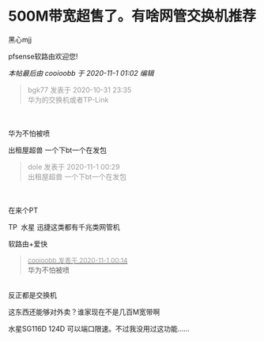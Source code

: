# 500M带宽超售了。有啥网管交换机推荐


黑心mjj

pfsense软路由欢迎您!

<i class="pstatus"> 本帖最后由 cooioobb 于 2020-11-1 01:02 编辑 </i><br />
<div class="quote"><blockquote><font color="#999999">bgk77 发表于 2020-10-31 23:35</font><br />
<font color="#999999">华为的交换机或者TP-Link</font></blockquote></div><br />
<br />
华为不怕被喷

出租屋超兽<img src="static/image/smiley/default/lol.gif" smilieid="12" border="0" alt="" /> 一个下bt一个在发包<img id="aimg_rPJ6n" onclick="zoom(this, this.src, 0, 0, 0)" class="zoom" src="https://cdn.jsdelivr.net/gh/hishis/forum-master/public/images/patch.gif" onmouseover="img_onmouseoverfunc(this)" onload="thumbImg(this)" border="0" alt="" />

<div class="quote"><blockquote><font color="#999999">dole 发表于 2020-11-1 00:29</font><br />
<font color="#999999">出租屋超兽 一个下bt一个在发包</font></blockquote></div><br />
<br />
在来个PT

TP&nbsp;&nbsp;水星 迅捷这类都有千兆类网管机

软路由+爱快

<div class="quote"><blockquote><font size="2"><a href="https://www.hostloc.com/forum.php?mod=redirect&amp;goto=findpost&amp;pid=9383320&amp;ptid=760761" target="_blank"><font color="#999999">cooioobb 发表于 2020-11-1 00:14</font></a></font><br />
华为不怕被喷</blockquote></div><br />
反正都是交换机<img src="static/image/smiley/yct/016.gif" smilieid="51" border="0" alt="" />

这东西还能够对外卖？谁家现在不是几百M宽带啊

水星SG116D 124D 可以端口限速。不过我没用过这功能……
